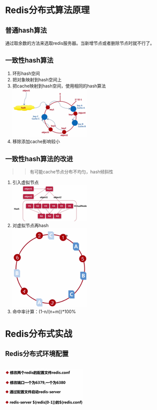 # Redis分布式算法原理
## 普通hash算法
通过取余数的方法来选取redis服务器。当新增节点或者删除节点时就不行了。

## 一致性hash算法
1. 环形hash空间
2. 把对象映射到hash空间上
3. 把cache映射到hash空间，使用相同的hash算法
<br><img src="https://raw.githubusercontent.com/dnhua/mall/v2.0/file-study/img/chash1.PNG" width=50% height=50%/>
4. 移除添加cache影响较小
## 一致性hash算法的改进
>> 有可能cache节点分布不均匀，hash倾斜性
1. 引入虚拟节点
<br><img src="https://raw.githubusercontent.com/dnhua/mall/v2.0/file-study/img/chash2.PNG" width=50% height=50%/>
2. 对虚拟节点再hash
<br><img src="https://raw.githubusercontent.com/dnhua/mall/v2.0/file-study/img/chash3.PNG" width=50% height=50%/>
3. 命中率计算：(1-n/(n+m))*100%

# Redis分布式实战
## Redis分布式环境配置
<br><img src="https://raw.githubusercontent.com/dnhua/mall/v2.0/file-study/img/redis1.PNG" width=50% height=50%/>

